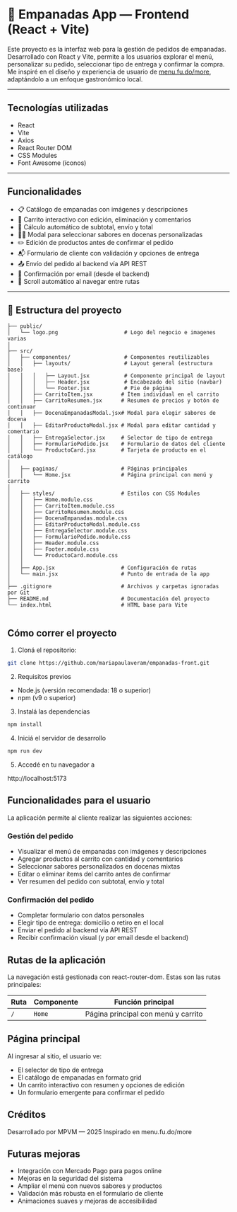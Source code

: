 # 🥟 Empanadas App — Frontend (React + Vite)

Este proyecto es la interfaz web para la gestión de pedidos de empanadas. Desarrollado con React y Vite, permite a los usuarios explorar el menú, personalizar su pedido, seleccionar tipo de entrega y confirmar la compra.  
Me inspiré en el diseño y experiencia de usuario de [menu.fu.do/more](https://menu.fu.do/more), adaptándolo a un enfoque gastronómico local.

---

##  Tecnologías utilizadas

- React
- Vite
- Axios
- React Router DOM
- CSS Modules
- Font Awesome (íconos)

---

##  Funcionalidades

- 📋 Catálogo de empanadas con imágenes y descripciones
- 🛒 Carrito interactivo con edición, eliminación y comentarios
- 🧮 Cálculo automático de subtotal, envío y total
- 🧑‍🍳 Modal para seleccionar sabores en docenas personalizadas
- ✏️ Edición de productos antes de confirmar el pedido
- 📬 Formulario de cliente con validación y opciones de entrega
- 📤 Envío del pedido al backend vía API REST
- 📧 Confirmación por email (desde el backend)
- 📜 Scroll automático al navegar entre rutas

---

## 📁 Estructura del proyecto

```plaintext
├── public/
│   └── logo.png                     # Logo del negocio e imagenes varias
│
├── src/
│   ├── componentes/                 # Componentes reutilizables
│   │   ├── layouts/                 # Layout general (estructura base)
│   │   │   ├── Layout.jsx           # Componente principal de layout
│   │   │   ├── Header.jsx           # Encabezado del sitio (navbar)
│   │   │   └── Footer.jsx           # Pie de página
│   │   ├── CarritoItem.jsx         # Ítem individual en el carrito
│   │   ├── CarritoResumen.jsx      # Resumen de precios y botón de continuar
│   │   ├── DocenaEmpanadasModal.jsx# Modal para elegir sabores de docena
│   │   ├── EditarProductoModal.jsx # Modal para editar cantidad y comentario
│   │   ├── EntregaSelector.jsx     # Selector de tipo de entrega
│   │   ├── FormularioPedido.jsx    # Formulario de datos del cliente
│   │   └── ProductoCard.jsx        # Tarjeta de producto en el catálogo
│
│   ├── paginas/                    # Páginas principales
│   │   └── Home.jsx                # Página principal con menú y carrito
│
│   ├── styles/                     # Estilos con CSS Modules
│   │   ├── Home.module.css
│   │   ├── CarritoItem.module.css
│   │   ├── CarritoResumen.module.css
│   │   ├── DocenaEmpanadas.module.css
│   │   ├── EditarProductoModal.module.css
│   │   ├── EntregaSelector.module.css
│   │   ├── FormularioPedido.module.css
│   │   ├── Header.module.css
│   │   ├── Footer.module.css
│   │   └── ProductoCard.module.css
│   │
│   ├── App.jsx                     # Configuración de rutas
│   └── main.jsx                    # Punto de entrada de la app
│
├── .gitignore                      # Archivos y carpetas ignoradas por Git
├── README.md                       # Documentación del proyecto
└── index.html                      # HTML base para Vite


```

##  Cómo correr el proyecto

1. Cloná el repositorio:

```bash
git clone https://github.com/mariapaulaveram/empanadas-front.git
```

2. Requisitos previos

- Node.js (versión recomendada: 18 o superior)
- npm (v9 o superior)

3. Instalá las dependencias
```bash
npm install
```

4. Iniciá el servidor de desarrollo
```bash
npm run dev
```

5. Accedé en tu navegador a

http://localhost:5173

## Funcionalidades para el usuario

La aplicación permite al cliente realizar las siguientes acciones:

### Gestión del pedido

- Visualizar el menú de empanadas con imágenes y descripciones  
- Agregar productos al carrito con cantidad y comentarios  
- Seleccionar sabores personalizados en docenas mixtas  
- Editar o eliminar ítems del carrito antes de confirmar  
- Ver resumen del pedido con subtotal, envío y total

### Confirmación del pedido

- Completar formulario con datos personales  
- Elegir tipo de entrega: domicilio o retiro en el local  
- Enviar el pedido al backend vía API REST  
- Recibir confirmación visual (y por email desde el backend)


## Rutas de la aplicación
La navegación está gestionada con react-router-dom. Estas son las rutas principales:

| Ruta | Componente | Función principal                     |
|------|------------|---------------------------------------|
| `/`  | `Home`     | Página principal con menú y carrito   |



##  Página principal

Al ingresar al sitio, el usuario ve:

- El selector de tipo de entrega  
- El catálogo de empanadas en formato grid  
- Un carrito interactivo con resumen y opciones de edición  
- Un formulario emergente para confirmar el pedido



## Créditos
Desarrollado por MPVM — 2025 Inspirado en menu.fu.do/more


##  Futuras mejoras

- Integración con Mercado Pago para pagos online  
- Mejoras en la seguridad del sistema  
- Ampliar el menú con nuevos sabores y productos   
- Validación más robusta en el formulario de cliente  
- Animaciones suaves y mejoras de accesibilidad
